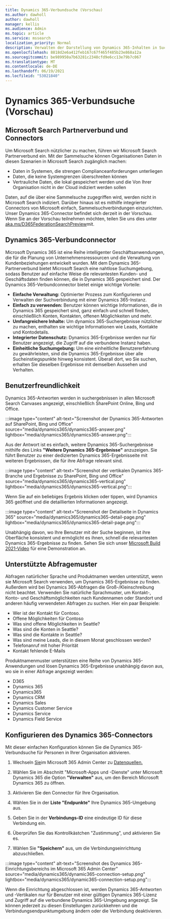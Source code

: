 ```yaml
---
title: Dynamics 365-Verbundsuche (Vorschau)
ms.author: dawholl
author: dawholl
manager: kellis
ms.audience: Admin
ms.topic: article
ms.service: mssearch
localization_priority: Normal
description: Verwalten der Darstellung von Dynamics 365-Inhalten in Suchergebnissen
ms.openlocfilehash: 8818d2e6a412feb167c67f465f485b23e868a12a
ms.sourcegitcommit: be989950a7b63281c2348cfd9e6cc13e79b7c067
ms.translationtype: MT
ms.contentlocale: de-DE
ms.lasthandoff: 06/19/2021
ms.locfileid: "53021840"
---
```

# <a name="dynamics-365-federation-search-preview"></a>Dynamics 365-Verbundsuche (Vorschau)

## <a name="microsoft-search-federation-and-connectors"></a>Microsoft Search Partnerverbund und Connectors

Um Microsoft Search nützlicher zu machen, führen wir Microsoft Search Partnerverbund ein. Mit der Sammelsuche können Organisationen Daten in diesen Szenarien in Microsoft Search zugänglich machen:

* Daten in Systemen, die strengen Complianceanforderungen unterliegen
* Daten, die keine Systemgrenzen überschreiten können
* Vertrauliche Daten, die lokal gespeichert werden und die Von Ihrer Organisation nicht in der Cloud indiziert werden sollen

Daten, auf die über eine Sammelsuche zugegriffen wird, werden nicht in Microsoft Search indiziert. Darüber hinaus ist es mithilfe integrierter Connectors von Microsoft einfach, Sammelsuchverbindungen einzurichten. Unser Dynamics 365-Connector befindet sich derzeit in der Vorschau. Wenn Sie an der Vorschau teilnehmen möchten, teilen Sie uns dies unter [aka.ms/D365FederationSearchPreview](https://aka.ms/D365FederationSearchPreview)mit.

## <a name="dynamics-365-federation-connector"></a>Dynamics 365-Verbundconnector

Microsoft Dynamics 365 ist eine Reihe intelligenter Geschäftsanwendungen, die für die Planung von Unternehmensressourcen und die Verwaltung von Kundenbeziehungen entwickelt wurden. Mit dem Dynamics 365-Partnerverbund bietet Microsoft Search eine nahtlose Suchumgebung, sodass Benutzer auf einfache Weise die relevantesten Kunden- und Geschäftsdaten finden können, die in Dynamics 365 gespeichert sind. Der Dynamics 365-Verbundconnector bietet einige wichtige Vorteile:

* **Einfache Verwaltung:** Optimierter Prozess zum Konfigurieren und Verwalten der Suchverbindung mit einer Dynamics 365-Instanz.
* **Einfach zu verwenden:** Benutzer können wichtige Informationen, die in Dynamics 365 gespeichert sind, ganz einfach und schnell finden, einschließlich Konten, Kontakten, offenen Möglichkeiten und mehr.
* **Umfangreichere Inhalte:** Um dynamics 365-Suchergebnisse nützlicher zu machen, enthalten sie wichtige Informationen wie Leads, Kontakte und Kontodetails.
* **Integrierter Datenschutz:** Dynamics 365-Ergebnisse werden nur für Benutzer angezeigt, die Zugriff auf die verbundene Instanz haben.
* **Einheitliche Suchumgebung:** Um eine einheitliche Benutzererfahrung zu gewährleisten, sind die Dynamics 365-Ergebnisse über alle Sucheinstiegspunkte hinweg konsistent. Überall dort, wo Sie suchen, erhalten Sie dieselben Ergebnisse mit demselben Aussehen und Verhalten.

## <a name="what-users-experience"></a>Benutzerfreundlichkeit

Dynamics 365-Antworten werden in suchergebnissen in allen Microsoft Search Canvases angezeigt, einschließlich SharePoint Online, Bing und Office.

:::image type="content" alt-text="Screenshot der Dynamics 365-Antworten auf SharePoint, Bing und Office" source="media/dynamics365/dynamics365-answer.png" lightbox="media/dynamics365/dynamics365-answer.png":::

Aus der Antwort ist es einfach, weitere Dynamics 365-Suchergebnisse mithilfe des Links **"Weitere Dynamics 365-Ergebnisse"** anzuzeigen. Sie führt Benutzer zu einer dedizierten Dynamics 365-Ergebnisseite mit weiteren Ergebnissen, die für ihre Abfrage relevant sind.

:::image type="content" alt-text="Screenshot der vertikalen Dynamics 365-Branche und Ergebnisse zu SharePoint, Bing und Office" source="media/dynamics365/dynamics365-vertical.png" lightbox="media/dynamics365/dynamics365-vertical.png":::

Wenn Sie auf ein beliebiges Ergebnis klicken oder tippen, wird Dynamics 365 geöffnet und die detaillierten Informationen angezeigt.

:::image type="content" alt-text="Screenshot der Detailseite in Dynamics 365" source="media/dynamics365/dynamics365-detail-page.png" lightbox="media/dynamics365/dynamics365-detail-page.png":::

Unabhängig davon, wo Ihre Benutzer mit der Suche beginnen, ist ihre Oberfläche konsistent und ermöglicht es ihnen, schnell die relevantesten Dynamics 365-Ergebnisse zu finden. Sehen Sie sich unser [Microsoft Build 2021-Video](https://youtu.be/TH9QUkQoEJM) für eine Demonstration an.

## <a name="supported-query-patterns"></a>Unterstützte Abfragemuster

Abfragen natürlicher Sprache und Produktnamen werden unterstützt, wenn sie Microsoft Search verwenden, um Dynamics 365-Ergebnisse zu finden. Außerdem wird bei Dynamics 365-Abfragen die Groß-/Kleinschreibung nicht beachtet. Verwenden Sie natürliche Sprachmuster, um Kontakt-, Konto- und Geschäftsmöglichkeiten nach Kundennamen oder Standort und anderen häufig verwendeten Abfragen zu suchen. Hier ein paar Beispiele:

* Wer ist der Kontakt für Contoso.
* Offene Möglichkeiten für Contoso
* Was sind offene Möglichkeiten in Seattle?
* Was sind die Konten in Seattle?
* Was sind die Kontakte in Seattle?
* Was sind meine Leads, die in diesem Monat geschlossen werden?
* Telefonanruf mit hoher Priorität
* Kontakt fehlende E-Mails

Produktnamenmuster unterstützen eine Reihe von Dynamics 365-Anwendungen und lösen Dynamics 365-Ergebnisse unabhängig davon aus, wo sie in einer Abfrage angezeigt werden:

* D365
* Dynamics 365
* Dynamics365
* Dynamics CRM
* Dynamics Sales
* Dynamics Customer Service
* Dynamics Service
* Dynamics Field Service

## <a name="configure-the-dynamics-365-connector"></a>Konfigurieren des Dynamics 365-Connectors

Mit dieser einfachen Konfiguration können Sie die Dynamics 365-Verbundsuche für Personen in Ihrer Organisation aktivieren.

1. Wechseln [Sie](https://admin.microsoft.com)im Microsoft 365 Admin Center zu [Datenquellen.](https://admin.microsoft.com/Adminportal/Home#/MicrosoftSearch/connectors)

2. Wählen Sie im Abschnitt "Microsoft-Apps und -Dienste" unter Microsoft Dynamics 365 die Option **"Verwalten"** aus, um den Bereich Microsoft Dynamics 365 zu öffnen.

3. Aktivieren Sie den Connector für Ihre Organisation.

4. Wählen Sie in der **Liste "Endpunkte"** Ihre Dynamics 365-Umgebung aus.

5. Geben Sie in der **Verbindungs-ID** eine eindeutige ID für diese Verbindung ein.

6. Überprüfen Sie das Kontrollkästchen "Zustimmung", und aktivieren Sie es.

7. Wählen Sie **"Speichern"** aus, um die Verbindungseinrichtung abzuschließen.

:::image type="content" alt-text="Screenshot des Dynamics 365-Einrichtungsbereichs im Microsoft 365 Admin Center" source="media/dynamics365/dynamic365-connection-setup.png" lightbox="media/dynamics365/dynamic365-connection-setup.png":::

Wenn die Einrichtung abgeschlossen ist, werden Dynamics 365-Antworten und -Vertikalen nur für Benutzer mit einer gültigen Dynamics 365-Lizenz und Zugriff auf die verbundene Dynamics 365-Umgebung angezeigt. Sie können jederzeit zu diesen Einstellungen zurückkehren und die Verbindungsendpunktumgebung ändern oder die Verbindung deaktivieren.
